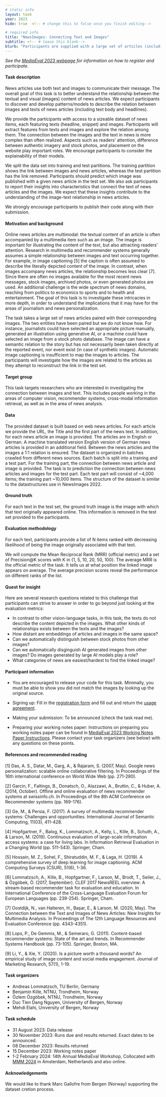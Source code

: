 ```yaml
---
# static info
layout: task
year: 2023
hide: true  <!-- # change this to false once you finish editing-->

# required info
title: "NewsImages: Connecting Text and Images"
subtitle: <!-- # leave this blank-->
blurb: "Participants are supplied with a large set of articles (including text body, and headlines) and the accompanying images from international publishers. The task requires participants to predict which image was used to accompany each article."
---
```


<!-- # please respect the structure below-->
*See the [MediaEval 2023 webpage](https://multimediaeval.github.io/editions/2023/) for information on how to register and participate.*

#### Task description
News articles use both text and images to communicate their message. The overall goal of this task is to better understand the relationship between the textual and visual (images) content of news articles. We expect participants to discover and develop patterns/models to describe the relation between images and texts of news articles (including text body and headlines).

We provide the participants with access to a sizeable dataset of news items, each featuring texts (headline, snippet) and images. Participants will extract features from texts and images and explore the relation among them. The connection between the images and the text in news is more complex than often realized. Aspects such as readers’ attention, difference between authentic imagery and stock photos, and placement on the website play important roles. We encourage participants to consider the explainability of their models.

We split the data set into training and test partitions. The training partition shows the link between images and news articles, whereas the test partition has the link removed. Participants should predict which image was published with a given news article in the test set. We also ask participants to report their insights into characteristics that connect the text of news articles and the images. We expect that these insights contribute to the understanding of the image-text relationship in news articles.

We strongly encourage participants to publish their code along with their submission.

#### Motivation and background
Online news articles are multimodal: the textual content of an article is often accompanied by a multimedia item such as an image. The image is important for illustrating the content of the text, but also attracting readers’ attention. Research in multimedia and recommender systems generally assumes a simple relationship between images and text occurring together. For example, in image captioning [5] the caption is often assumed to describe the literally depicted content of the image. In contrast, when images accompany news articles, the relationship becomes less clear [7]. Since there are often no images available for the most recent news messages, stock images, archived photos, or even generated photos are used. An additional challenge is the wide spectrum of news domains, reaching from politics to economics to sports and to health and entertainment. The goal of this task is to investigate these intricacies in more depth, in order to understand the implications that it may have for the areas of journalism and news personalization.

The task takes a large set of news articles paired with their corresponding images. The two entities have been paired but we do not know how. For instance, journalists could have selected an appropriate picture manually, generated an illustration using generative AI, or a machine could have selected an image from a stock photo database. The image can have a semantic relation to the story but has not necessarily been taken directly at the reported event, nor event exist (in case of synthetic images). Automatic image captioning is insufficient to map the images to articles. The participants will investigate how the images are related to the articles as they attempt to reconstruct the link in the test set.


#### Target group
This task targets researchers who are interested in investigating the connection between images and text. This includes people working in the areas of computer vision, recommender systems, cross-modal information retrieval, as well as in the area of news analysis.

#### Data
The provided dataset is built based on web news articles. For each article we provide the URL, the Title and the first part of the news text. In addition, for each news article an image is provided. The articles are in English or German. A machine translated version English version of German news articles is provided in an additional field. Between the news articles and the images a 1:1 relation is ensured. The dataset is organized in batches crawled from different news sources. Each batch is split into a training and a test part. For the training part, the connection between news article and image is provided. The task is to prediction the connection between news articles and images for the test part. Each test part will consist of ~4,000 items; the training part ~10,000 items. The structure of the dataset is similar to the datastructures use in NewsImages 2022.

#### Ground truth
For each text in the test set, the ground truth image is the image with which that text originally appeared online. This information is removed in the test set provided to the participants. 

#### Evaluation methodology
For each text, participants provide a list of N items ranked with decreasing likelihood of being the image originally associated with that text. 

We will compute the Mean Reciprocal Rank (MRR) (official metric) and a set of Precision@K scores with K in {1, 5, 10, 20, 50, 100}. The average MRR is the official metric of the task. It tells us at what position the linked image appears on average. The average precision scores reveal the performance on different ranks of the list.

#### Quest for insight
Here are several research questions related to this challenge that participants can strive to answer in order to go beyond just looking at the evaluation metrics: 

* In contrast to other vision-language tasks, in this task, the texts do not describe the content depicted in the images. What other kinds of relationships exists between the texts and the images? 
* How distant are embeddings of articles and images in the same space?
* Can we automatically distinguish between stock photos from other images?
* Can we automatically disginguish AI generated images from other images? Do images generated by large AI models play a role?
* What categories of news are easiest/hardest to find the linked image?

#### Participant information
* You are encouraged to release your code for this task. Minimally, you must be able to show you did not match the images by looking up the original source.
<!-- # * Signing up: Fill in the [registration form]() and fill out and return the [usage agreement](). -->
* Signing up: Fill in the [registration form](https://forms.gle/FFS8V3zbijXoqEWJ6) and fill out and return the [usage agreement](https://multimediaeval.github.io/editions/2023/docs/MediaEval2023_UsageAgreement.pdf).
<!-- # * Making your submission: To be announced (check the task read me) <!-- Please add instructions on how to create and submit runs to your task replacing "To be announced." -->
* Making your submission: To be announced (check the task read me).
<!-- # * Preparing your working notes paper: Instructions on preparing you working notes paper can be found in [MediaEval 2023 Working Notes Paper Instructions]().-->
* Preparing your working notes paper: Instructions on preparing you working notes paper can be found in [MediaEval 2023 Working Notes Paper Instructions](https://docs.google.com/document/d/1HcAx14RVuxqDEi-1SJJRwhHhzC_V-Ktpw-9jn5dg0-0).
Please contact your task organizers (see below) with any questions on these points. 
<!-- Please contact your task organizers with any questions on these points. -->

#### References and recommended reading
<!-- # Please use the ACM format for references https://www.acm.org/publications/authors/reference-formatting (but no DOI needed)-->
<!-- # The paper title should be a hyperlink leading to the paper online-->
<!-- # Need to add links to the papers and the overview papers for the last couple of years-->
[1] Das, A. S., Datar, M., Garg, A., & Rajaram, S. (2007, May). Google news personalization: scalable online collaborative filtering. In Proceedings of the 16th international conference on World Wide Web (pp. 271-280).

[2] Garcin, F., Faltings, B., Donatsch, O., Alazzawi, A., Bruttin, C., & Huber, A. (2014, October). Offline and online evaluation of news recommender systems at swissinfo.ch. In Proceedings of the 8th ACM Conference on Recommender systems (pp. 169-176).

[3] Ge, M., & Persia, F. (2017). A survey of multimedia recommender systems: Challenges and opportunities. International Journal of Semantic Computing, 11(03), 411-428.

[4] Hopfgartner, F., Balog, K., Lommatzsch, A., Kelly, L., Kille, B., Schuth, A., & Larson, M. (2019). Continuous evaluation of large-scale information access systems: a case for living labs. In Information Retrieval Evaluation in a Changing World (pp. 511-543). Springer, Cham.

[5] Hossain, M. Z., Sohel, F., Shiratuddin, M. F., & Laga, H. (2019). A comprehensive survey of deep learning for image captioning. ACM Computing Surveys (CSUR), 51(6), 1-36.

[6] Lommatzsch, A., Kille, B., Hopfgartner, F., Larson, M., Brodt, T., Seiler, J., & Özgöbek, Ö. (2017, September). CLEF 2017 NewsREEL overview: A stream-based recommender task for evaluation and education. In International Conference of the Cross-Language Evaluation Forum for European Languages (pp. 239-254). Springer, Cham.

[7] Oostdijk, N., van Halteren, H., Bașar, E., & Larson, M. (2020, May). The Connection between the Text and Images of News Articles: New Insights for Multimedia Analysis. In Proceedings of The 12th Language Resources and Evaluation Conference (pp. 4343-4351).

[8] Lops, P., De Gemmis, M., & Semeraro, G. (2011). Content-based recommender systems: State of the art and trends. In Recommender Systems Handbook (pp. 73-105). Springer, Boston, MA.

[9] Li, Y., & Xie, Y. (2020). Is a picture worth a thousand words? An empirical study of image content and social media engagement. Journal of Marketing Research, 57(1), 1-19.

#### Task organizers
* Andreas Lommatzsch, TU Berlin, Germany
* Benjamin Kille, NTNU, Trondheim, Norway
* Özlem Özgöbek, NTNU, Trondheim, Norway
* Duc Tien Dang Nguyen, University of Bergen, Norway
* Mehdi Elahi, University of Bergen, Norway

#### Task schedule
* 31 August 2023: Data release <!-- # Replace XX with your date. We suggest setting the date in July-October. 13 October is absolute very last possible date by which you should release data. You can release earlier, or plan a two-stage release.--> 
* 30 November 2023: Runs due and results returned. Exact dates to be announced. <!--* XX November 2023: Runs due <!-- # Replace XX with your date. We suggest setting enough time in order to have enough time to assess and return the results by the Results returned.-->
* 08 December 2023: Results returned  <!-- Replace XX with your date. Latest possible date is 8 December 2023-->
* 15 December 2023: Working notes paper  <!-- Fixed. Please do not change.-->
* 1-2 February 2024: 14th Annual MediaEval Workshop, Collocated with [MMM 2024](https://mmm2024.org/) in Amsterdam, Netherlands and also online. <!-- Fixed. Please do not change.-->

#### Acknowledgements
<!-- # optional, delete if not used-->
We would like to thank Marc Gallofre from Bergen (Norway) supporting the dataset cretion process.
